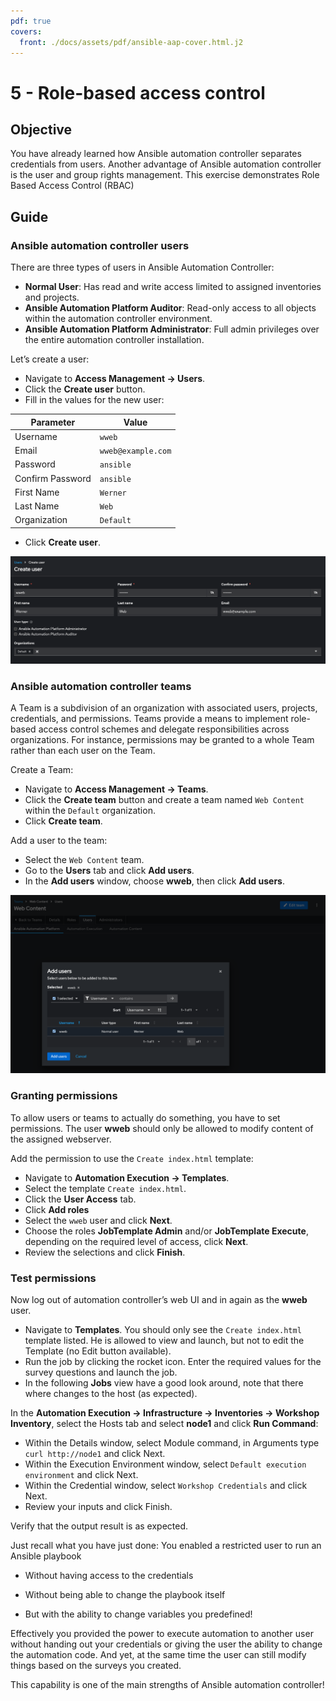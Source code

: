 ```yaml
---
pdf: true
covers:
  front: ./docs/assets/pdf/ansible-aap-cover.html.j2
---
```


# 5 - Role-based access control

## Objective

You have already learned how Ansible automation controller separates credentials from users. Another advantage of Ansible automation controller is the user and group rights management.  This exercise demonstrates Role Based Access Control (RBAC)

## Guide

### Ansible automation controller users

There are three types of users in Ansible Automation Controller:

* **Normal User**: Has read and write access limited to assigned inventories and projects.
* **Ansible Automation Platform Auditor**: Read-only access to all objects within the automation controller environment.
* **Ansible Automation Platform Administrator**: Full admin privileges over the entire automation controller installation.

Let’s create a user:

* Navigate to **Access Management -> Users**.
* Click the **Create user** button.
* Fill in the values for the new user:

| Parameter        | Value              |
| ---------------- | ------------------ |
| Username         | `wweb`             |
| Email            | `wweb@example.com` |
| Password         | `ansible`          |
| Confirm Password | `ansible`          |
| First Name       | `Werner`           |
| Last Name        | `Web`              |
| Organization     | `Default`          |

* Click **Create user**.

![create user](images/create_user.png)

### Ansible automation controller teams

A Team is a subdivision of an organization with associated users, projects, credentials, and permissions. Teams provide a means to implement role-based access control schemes and delegate responsibilities across organizations. For instance, permissions may be granted to a whole Team rather than each user on the Team.

Create a Team:

* Navigate to **Access Management -> Teams**.
* Click the **Create team** button and create a team named `Web Content` within the `Default` organization.
* Click **Create team**.

Add a user to the team:

* Select the `Web Content` team.
* Go to the **Users** tab and click **Add users**.
* In the **Add users** window, choose **wweb**, then click **Add users**.

![add user](images/add_user.png)

### Granting permissions

To allow users or teams to actually do something, you have to set permissions. The user **wweb** should only be allowed to modify content of the assigned webserver.

Add the permission to use the `Create index.html` template:

* Navigate to **Automation Execution -> Templates**.
* Select the template `Create index.html`.
* Click the **User Access** tab.
* Click **Add roles**
* Select the `wweb` user and click **Next**.
* Choose the roles **JobTemplate Admin** and/or **JobTemplate Execute**, depending on the required level of access, click **Next**.
* Review the selections and click **Finish**.

### Test permissions

Now log out of automation controller’s web UI and in again as the **wweb** user.

* Navigate to **Templates**. You should only see the `Create index.html` template listed. He is allowed to view and launch, but not to edit the Template (no Edit button available).
* Run the job by clicking the rocket icon. Enter the required values for the survey questions and launch the job.
* In the following **Jobs** view have a good look around, note that there where changes to the host (as expected).

In the **Automation Execution → Infrastructure → Inventories → Workshop Inventory**, select the Hosts tab and select **node1** and click **Run Command**:

* Within the Details window, select Module command, in Arguments type `curl http://node1` and click Next.
* Within the Execution Environment window, select `Default execution environment` and click Next.
* Within the Credential window, select `Workshop Credentials` and click Next.
* Review your inputs and click Finish.

Verify that the output result is as expected.

Just recall what you have just done: You enabled a restricted user to run an Ansible playbook

* Without having access to the credentials

* Without being able to change the playbook itself

* But with the ability to change variables you predefined\!

Effectively you provided the power to execute automation to another user without handing out your credentials or giving the user the ability to change the automation code. And yet, at the same time the user can still modify things based on the surveys you created.

This capability is one of the main strengths of Ansible automation controller\!
